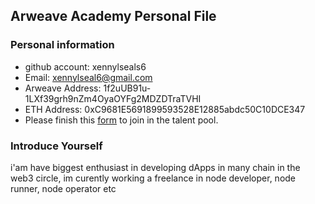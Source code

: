 ## Arweave Academy Personal File

### Personal information

- github account: xennylseals6
- Email: xennylseal6@gmail.com
- Arweave Address: 1f2uUB91u-1LXf39grh9nZm4OyaOYFg2MDZDTraTVHI
- ETH Address: 0xC9681E5691899593528E12885abdc50C10DCE347
- Please finish this [form](https://docs.google.com/forms/d/e/1FAIpQLSfWA5fIIcBgmRppm3jNz5vmf9Mai_QMVil-2pO4r7YKn_Zhtw/viewform?usp=sf_link) to join in the talent pool.

### Introduce Yourself
 i'am have biggest enthusiast in developing dApps in many chain in the web3 circle, im curently working a freelance in node developer, node runner, node operator etc
